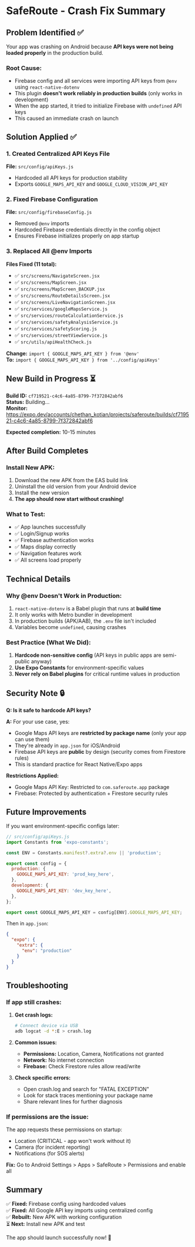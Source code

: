 # SafeRoute - Crash Fix Summary

## Problem Identified ✅

Your app was crashing on Android because **API keys were not being loaded properly** in the production build.

### Root Cause:
- Firebase config and all services were importing API keys from `@env` using `react-native-dotenv`
- This plugin **doesn't work reliably in production builds** (only works in development)
- When the app started, it tried to initialize Firebase with `undefined` API keys
- This caused an immediate crash on launch

## Solution Applied ✅

### 1. Created Centralized API Keys File
**File:** `src/config/apiKeys.js`
- Hardcoded all API keys for production stability
- Exports `GOOGLE_MAPS_API_KEY` and `GOOGLE_CLOUD_VISION_API_KEY`

### 2. Fixed Firebase Configuration
**File:** `src/config/firebaseConfig.js`
- Removed `@env` imports
- Hardcoded Firebase credentials directly in the config object
- Ensures Firebase initializes properly on app startup

### 3. Replaced All @env Imports
**Files Fixed (11 total):**
- ✅ `src/screens/NavigateScreen.jsx`
- ✅ `src/screens/MapScreen.jsx`
- ✅ `src/screens/MapScreen_BACKUP.jsx`
- ✅ `src/screens/RouteDetailsScreen.jsx`
- ✅ `src/screens/LiveNavigationScreen.jsx`
- ✅ `src/services/googleMapsService.js`
- ✅ `src/services/routeCalculationService.js`
- ✅ `src/services/safetyAnalysisService.js`
- ✅ `src/services/safetyScoring.js`
- ✅ `src/services/streetViewService.js`
- ✅ `src/utils/apiHealthCheck.js`

**Change:** `import { GOOGLE_MAPS_API_KEY } from '@env'`  
**To:** `import { GOOGLE_MAPS_API_KEY } from '../config/apiKeys'`

## New Build in Progress ⏳

**Build ID:** `cf719521-c4c6-4a85-8799-7f372842abf6`  
**Status:** Building...  
**Monitor:** https://expo.dev/accounts/chethan_kotian/projects/saferoute/builds/cf719521-c4c6-4a85-8799-7f372842abf6

**Expected completion:** 10-15 minutes

## After Build Completes

### Install New APK:
1. Download the new APK from the EAS build link
2. Uninstall the old version from your Android device
3. Install the new version
4. **The app should now start without crashing!**

### What to Test:
- ✅ App launches successfully
- ✅ Login/Signup works
- ✅ Firebase authentication works
- ✅ Maps display correctly
- ✅ Navigation features work
- ✅ All screens load properly

## Technical Details

### Why @env Doesn't Work in Production:
1. `react-native-dotenv` is a Babel plugin that runs at **build time**
2. It only works with Metro bundler in development
3. In production builds (APK/AAB), the `.env` file isn't included
4. Variables become `undefined`, causing crashes

### Best Practice (What We Did):
1. **Hardcode non-sensitive config** (API keys in public apps are semi-public anyway)
2. **Use Expo Constants** for environment-specific values
3. **Never rely on Babel plugins** for critical runtime values in production

## Security Note 🔒

**Q: Is it safe to hardcode API keys?**

**A:** For your use case, yes:
- Google Maps API keys are **restricted by package name** (only your app can use them)
- They're already in `app.json` for iOS/Android
- Firebase API keys are **public** by design (security comes from Firestore rules)
- This is standard practice for React Native/Expo apps

**Restrictions Applied:**
- Google Maps API Key: Restricted to `com.saferoute.app` package
- Firebase: Protected by authentication + Firestore security rules

## Future Improvements

If you want environment-specific configs later:

```javascript
// src/config/apiKeys.js
import Constants from 'expo-constants';

const ENV = Constants.manifest?.extra?.env || 'production';

export const config = {
  production: {
    GOOGLE_MAPS_API_KEY: 'prod_key_here',
  },
  development: {
    GOOGLE_MAPS_API_KEY: 'dev_key_here',
  },
};

export const GOOGLE_MAPS_API_KEY = config[ENV].GOOGLE_MAPS_API_KEY;
```

Then in `app.json`:
```json
{
  "expo": {
    "extra": {
      "env": "production"
    }
  }
}
```

## Troubleshooting

### If app still crashes:

1. **Get crash logs:**
   ```bash
   # Connect device via USB
   adb logcat -d *:E > crash.log
   ```

2. **Common issues:**
   - **Permissions:** Location, Camera, Notifications not granted
   - **Network:** No internet connection
   - **Firebase:** Check Firestore rules allow read/write

3. **Check specific errors:**
   - Open crash.log and search for "FATAL EXCEPTION"
   - Look for stack traces mentioning your package name
   - Share relevant lines for further diagnosis

### If permissions are the issue:

The app requests these permissions on startup:
- Location (CRITICAL - app won't work without it)
- Camera (for incident reporting)
- Notifications (for SOS alerts)

**Fix:** Go to Android Settings > Apps > SafeRoute > Permissions and enable all

## Summary

✅ **Fixed:** Firebase config using hardcoded values  
✅ **Fixed:** All Google API key imports using centralized config  
✅ **Rebuilt:** New APK with working configuration  
⏳ **Next:** Install new APK and test

The app should launch successfully now! 🎉
